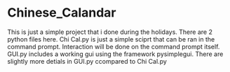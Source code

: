 # Chinese_Calandar

This is just a simple project that i done during the holidays. 
There are 2 python files here. 
Chi Cal.py is just a simple sciprt that can be ran in the command prompt. Interaction will be done on the command prompt itself.
GUI.py includes a working gui using the framework pysimplegui. There are slightly more detials in GUI.py ccompared to Chi Cal.py
